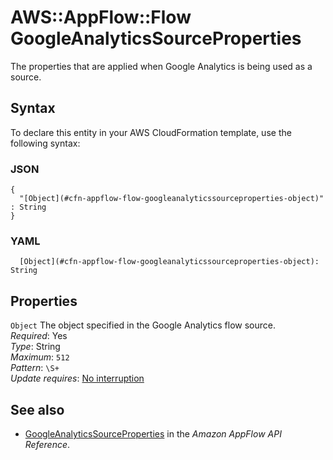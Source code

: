 # AWS::AppFlow::Flow GoogleAnalyticsSourceProperties<a name="aws-properties-appflow-flow-googleanalyticssourceproperties"></a>

The properties that are applied when Google Analytics is being used as a source\.

## Syntax<a name="aws-properties-appflow-flow-googleanalyticssourceproperties-syntax"></a>

To declare this entity in your AWS CloudFormation template, use the following syntax:

### JSON<a name="aws-properties-appflow-flow-googleanalyticssourceproperties-syntax.json"></a>

```
{
  "[Object](#cfn-appflow-flow-googleanalyticssourceproperties-object)" : String
}
```

### YAML<a name="aws-properties-appflow-flow-googleanalyticssourceproperties-syntax.yaml"></a>

```
  [Object](#cfn-appflow-flow-googleanalyticssourceproperties-object): String
```

## Properties<a name="aws-properties-appflow-flow-googleanalyticssourceproperties-properties"></a>

`Object` <a name="cfn-appflow-flow-googleanalyticssourceproperties-object"></a>
The object specified in the Google Analytics flow source\.  
_Required_: Yes  
_Type_: String  
_Maximum_: `512`  
_Pattern_: `\S+`  
_Update requires_: [No interruption](https://docs.aws.amazon.com/AWSCloudFormation/latest/UserGuide/using-cfn-updating-stacks-update-behaviors.html#update-no-interrupt)

## See also<a name="aws-properties-appflow-flow-googleanalyticssourceproperties--seealso"></a>

- [GoogleAnalyticsSourceProperties](https://docs.aws.amazon.com/appflow/1.0/APIReference/API_GoogleAnalyticsSourceProperties.html) in the _Amazon AppFlow API Reference_\.

